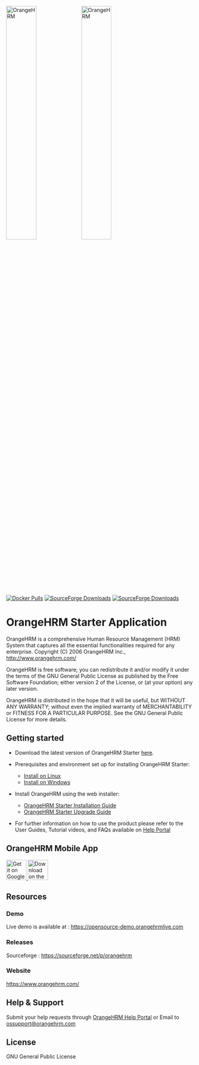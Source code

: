 <img width="40%" alt='OrangeHRM' src='https://raw.githubusercontent.com/wiki/orangehrm/orangehrm/logos/logo.svg#gh-light-mode-only'/><img width="40%" alt='OrangeHRM' src='https://raw.githubusercontent.com/wiki/orangehrm/orangehrm/logos/logo_dark_mode.svg#gh-dark-mode-only'/>

[![Docker Pulls](https://img.shields.io/docker/pulls/orangehrm/orangehrm.svg)](https://hub.docker.com/r/orangehrm/orangehrm) [![SourceForge Downloads](https://img.shields.io/sourceforge/dm/orangehrm.svg)](https://sourceforge.net/projects/orangehrm/) [![SourceForge Downloads](https://img.shields.io/sourceforge/dt/orangehrm.svg)](https://sourceforge.net/projects/orangehrm/)

# OrangeHRM Starter Application

OrangeHRM is a comprehensive Human Resource Management (HRM) System that captures all the essential functionalities required for any enterprise. Copyright (C) 2006 OrangeHRM Inc., http://www.orangehrm.com/

OrangeHRM is free software; you can redistribute it and/or modify it under the terms of the GNU General Public License as published by the Free Software Foundation; either version 2 of the License, or (at your option) any later version.

OrangeHRM is distributed in the hope that it will be useful, but WITHOUT ANY WARRANTY; without even the implied warranty of MERCHANTABILITY or FITNESS FOR A PARTICULAR PURPOSE. See the GNU General Public License for more details.

## Getting started

- Download the latest version of OrangeHRM Starter [here](https://sourceforge.net/projects/orangehrm/files/latest/download).

- Prerequisites and environment set up for installing OrangeHRM Starter:
  - [Install on Linux](https://starterhelp.orangehrm.com/hc/en-us/articles/6187572000540-Prerequisites-for-installing-OrangeHRM-Starter-in-Linux)
  - [Install on Windows](https://starterhelp.orangehrm.com/hc/en-us/articles/6187576427804-Prerequisites-for-installing-OrangeHRM-Starter-in-Windows)

- Install OrangeHRM using the web installer:
  - [OrangeHRM Starter Installation Guide](https://starterhelp.orangehrm.com/hc/en-us/articles/5295915003666-OrangeHRM-Starter-Installation-Guide)
  - [OrangeHRM Starter Upgrade Guide](https://starterhelp.orangehrm.com/hc/en-us/articles/6937346912402-OrangeHRM-Starter-Upgrade-Guide-For-5x-versions-)

- For further information on how to use the product please refer to the User Guides, Tutorial videos, and FAQs available on [Help Portal](https://starterhelp.orangehrm.com)

## OrangeHRM Mobile App

<a href="https://play.google.com/store/apps/details?id=com.orangehrm.opensource" target="_blank">
<img height="54" alt='Get it on Google Play'
    src='https://raw.githubusercontent.com/wiki/orangehrm/orangehrm/mobile/play_store_cropped_en_US_2022_08_04.png'/>
</a>
<a href="https://apps.apple.com/us/app/orangehrm/id1527247547" target="_blank">
<img height="54" alt='Download on the App Store'
    src='https://raw.githubusercontent.com/wiki/orangehrm/orangehrm/mobile/app_store_en_US.svg'/>
</a>

## Resources

### Demo
Live demo is available at : https://opensource-demo.orangehrmlive.com

### Releases
Sourceforge : https://sourceforge.net/p/orangehrm

### Website
https://www.orangehrm.com/

## Help & Support
Submit your help requests through [OrangeHRM Help Portal](https://starterhelp.orangehrm.com/hc/en-us/requests/new) or Email to [ossupport@orangehrm.com](mailto:ossupport@orangehrm.com)

## License 
GNU General Public License
